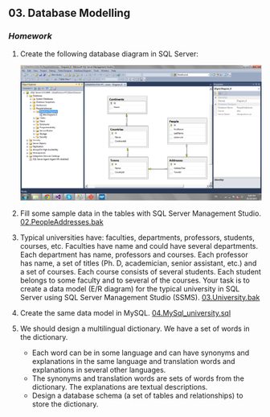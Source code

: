 ## 03. Database Modelling
### _Homework_

1.	Create the following database diagram in SQL Server:

	![diagram](Diagram.png)

1.	Fill some sample data in the tables with SQL Server Management Studio.
	[02.PeopleAddresses.bak](02.PeopleAddresses.bak)
1.	Typical universities have: faculties, departments, professors, students, courses, etc. Faculties have name and could have several departments. Each department has name, professors and courses. Each professor has name, a set of titles (Ph. D, academician, senior assistant, etc.) and a set of courses. Each course consists of several students. Each student belongs to some faculty and to several of the courses. Your task is to create a data model (E/R diagram) for the typical university in SQL Server using SQL Server Management Studio (SSMS).
	[03.University.bak](03.University.bak)
1.	Create the same data model in MySQL.
	[04.MySql_university.sql](04.MySql_university.sql)
1.	We should design a multilingual dictionary. We have a set of words in the dictionary.
	*	Each word can be in some language and can have synonyms and explanations in the same language and translation words and explanations in several other languages.
	*	The synonyms and translation words are sets of words from the dictionary. The explanations are textual descriptions.
	*	Design a database schema (a set of tables and relationships) to store the dictionary.
